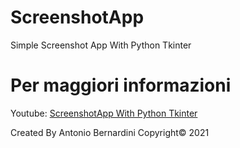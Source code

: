 # ScreenshotApp
Simple Screenshot App With Python Tkinter

# Per maggiori informazioni

Youtube: [ScreenshotApp With Python Tkinter](https://www.youtube.com/watch?v=OxT-FOJvsLY&ab_channel=CleverCode)

Created By Antonio Bernardini Copyright© 2021
